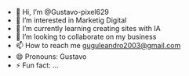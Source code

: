 - 👋 Hi, I’m @Gustavo-pixel629
- 👀 I’m interested in Marketig Digital
- 🌱 I’m currently learning creating sites with IA
- 💞️ I’m looking to collaborate on my business
- 📫 How to reach me guguleandro2003@gmail.com
- 😄 Pronouns: Gustavo
- ⚡ Fun fact: ...

<!---
Gustavo-pixel629/Gustavo-pixel629 is a ✨ special ✨ repository because its `README.md` (this file) appears on your GitHub profile.
You can click the Preview link to take a look at your changes.
--->
